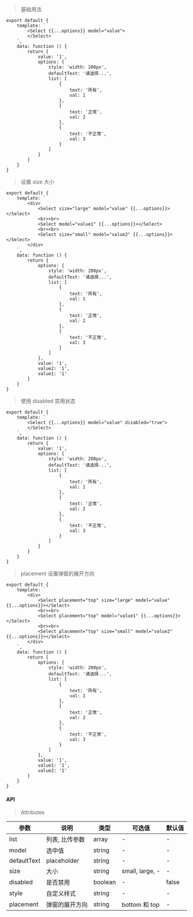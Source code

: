 > 基础用法

    export default {
        template: `
            <Select {{...options}} model="value">
            </Select>
        `,
        data: function () {
            return {
                value: '1',
                options: {
                    style: 'width: 200px',
                    defaultText: '请选择...',
                    list: [
                        {
                            text: '所有',
                            val: 1
                        },
                        {
                            text: '正常',
                            val: 2
                        },
                        {
                            text: '不正常',
                            val: 3
                        }
                    ]
                }
            }
        }
    }

> 设置 size 大小

    export default {
        template: `
            <div>
                <Select size="large" model="value" {{...options}}></Select>
                <br><br>
                <Select model="value1" {{...options}}></Select>
                <br><br>
                <Select size="small" model="value2" {{...options}}></Select>
            </div>
        `,
        data: function () {
            return {
                options: {
                    style: 'width: 200px',
                    defaultText: '请选择...',
                    list: [
                        {
                            text: '所有',
                            val: 1
                        },
                        {
                            text: '正常',
                            val: 2
                        },
                        {
                            text: '不正常',
                            val: 3
                        }
                    ]
                },
                value: '1',
                value2: '1',
                value1: '1'
            }
        }
    }

> 使用 disabled 禁用状态

    export default {
        template: `
            <Select {{...options}} model="value" disabled="true">
            </Select>
        `,
        data: function () {
            return {
                value: '1',
                options: {
                    style: 'width: 200px',
                    defaultText: '请选择...',
                    list: [
                        {
                            text: '所有',
                            val: 1
                        },
                        {
                            text: '正常',
                            val: 2
                        },
                        {
                            text: '不正常',
                            val: 3
                        }
                    ]
                }
            }
        }
    }

> placement 设置弹窗的展开方向

    export default {
        template: `
            <div>
                <Select placement="top" size="large" model="value" {{...options}}></Select>
                <br><br>
                <Select placement="top" model="value1" {{...options}}></Select>
                <br><br>
                <Select placement="top" size="small" model="value2" {{...options}}></Select>
            </div>
        `,
        data: function () {
            return {
                options: {
                    style: 'width: 200px',
                    defaultText: '请选择...',
                    list: [
                        {
                            text: '所有',
                            val: 1
                        },
                        {
                            text: '正常',
                            val: 2
                        },
                        {
                            text: '不正常',
                            val: 3
                        }
                    ]
                },
                value: '1',
                value1: '1',
                value2: '1'
            }
        }
    }


#### API

> Attributes

参数 | 说明 | 类型 | 可选值 | 默认值
---|---|---|---|---
list | 列表, 比传参数 | array | - | -
model | 选中值 | string | - | -
defaultText | placeholder | string | - | -
size | 大小 | string | small, large, - | -
disabled | 是否禁用 | boolean | - | false
style | 自定义样式 | string | - | -
placement | 弹窗的展开方向 | string | bottom 和 top | -
